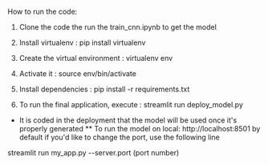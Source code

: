 How to run the code:

1. Clone the code the run the train_cnn.ipynb to get the model

2. Install virtualenv : pip install virtualenv

3. Create the virtual environment : virtualenv env

4. Activate it : source env/bin/activate

5. Install dependencies : pip install -r requirements.txt

6. To run the final application, execute : streamlit run deploy_model.py

* It is coded in the deployment that the model will be used once it's properly generated
** To run the model on local: http://localhost:8501 by default
if you'd like to change the port, use the following line

streamlit run my_app.py --server.port (port number)
